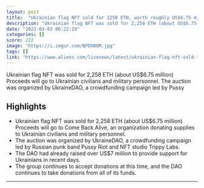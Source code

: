 ```yaml
---
layout: post
title:  "Ukrainian flag NFT sold for 2258 ETH, worth roughly US$6.75 million"
description: "Ukrainian flag NFT was sold for 2,258 ETH (about US$6.75 million) Proceeds will go to Ukrainian civilians and military personnel. The auction was organized by UkraineDAO, a crowdfunding campaign led by Pussy"
date: "2022-03-03 06:22:29"
categories: []
score: 222
image: "https://i.imgur.com/BPDhBOM.jpg"
tags: []
link: "https://www.aliens.com/livenews/latest/ukrainian-flag-nft-sold-for-2258-eth-worth-roughly-usdollar675-million"
---
```


Ukrainian flag NFT was sold for 2,258 ETH (about US$6.75 million) Proceeds will go to Ukrainian civilians and military personnel. The auction was organized by UkraineDAO, a crowdfunding campaign led by Pussy

## Highlights

- Ukrainian flag NFT was sold for 2,258 ETH (about US$6.75 million) Proceeds will go to Come Back Alive, an organization donating supplies to Ukrainian civilians and military personnel.
- The auction was organized by UkraineDAO, a crowdfunding campaign led by Russian punk band Pussy Riot and NFT studio Trippy Labs.
- The DAO had already raised over US$7 million to provide support for Ukrainians in recent days.
- The group continues to accept donations at this time, and the DAO continues to take donations from all of its funds.

---
